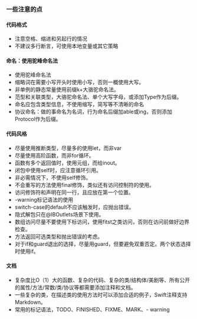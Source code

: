 ### 一些注意的点

#### 代码格式

* 注意空格、缩进和另起行的情况
* 不建议多行断言，可使用本地变量或其它策略

#### 命名：使用驼峰命名法

* 使用驼峰命名法
* 缩略词在需要小写开头时使用小写，否则一概使用大写。
* 非单例的静态常量使用前缀k+大骆驼命名法。
* 范型和关联类型，大骆驼命名法、单个大写字母，或添加Type作为后缀。
* 命名应包含类型信息，不使用缩写，简写等不清晰的命名
* 协议命名：做的事命名为名词，行为命名后缀加able或ing，否则添加Protocol作为后缀。

#### 代码风格

* 尽量使用推断类型，尽量多的使用let，而非var
* 尽量使用高阶函数，而非for循环。
* 函数有多个返回值时，使用元组，而给inout。
* 闭包中使用self时，应注意循环引用。
* 非必需情况下，不使用self修饰。
* 不会重写的方法使用final修饰，类似还有访问控制符的使用。
* 访问修饰符和声明在同一行，且应放在第一个位置。
* -warning标记语法的使用
* switch-case的default不应该触发时，应抛出错误。
* 隐式解包只在@IBOutlets场景下使用。
* 数组访问尽量不要使用下标访问，使用fitst之类访问，否则在访问前做好边界检查。
* 方法返回可选类型和抛出错误的考虑。
* 对于if和guard退出的选择，尽量用guard，但要避免双重否定。两个状态选择时使用if。

#### 文档

* 复杂度比O（1）大的函数、复杂的代码、复杂的类/结构体/美剧等、所有公开的属性/方法/常数/类/协议等都需要添加注释和文档。
* 一些复杂的类，在描述类的使用方法时可以添加合适的例子，Swift注释支持Markdown。
* 常用的标记语法，TODO、FINISHED、FIXME、MARK、- warning